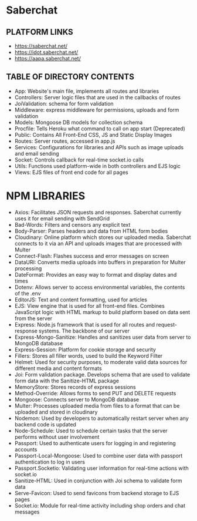 # Saberchat

PLATFORM LINKS
-----------------------------------------
- https://saberchat.net/
- https://idot.saberchat.net/
- https://aapa.saberchat.net/

TABLE OF DIRECTORY CONTENTS
-----------------------------------------
- App: Website's main file, implements all routes and libraries
- Controllers: Server logic files that are used in the callbacks of routes
- JoiValidation: schema for form validation
- Middleware: express middleware for permissions, uploads and form validation
- Models: Mongoose DB models for collection schema
- Procfile: Tells Heroku what command to call on app start (Deprecated)
- Public: Contains All Front-End CSS, JS and Static Display Images
- Routes: Server routes, accessed in app.js
- Services: Configurations for libraries and APIs such as image uploads and email sending
- Socket: Controls callback for real-time socket.io calls
- Utils: Functions used platform-wide in both controllers and EJS logic
- Views: EJS files of front end code for all pages


NPM LIBRARIES
===================================

- Axios: Facilitates JSON requests and responses. Saberchat currently uses it for email sending with SendGrid
- Bad-Words: Filters and censors any explicit text
- Body-Parser: Parses headers and data from HTML form bodies
- Cloudinary: Online platform which stores our uploaded media. Saberchat connects to it via an API and uploads images that are processed with Multer
- Connect-Flash: Flashes success and error messages on screen
- DataURI: Converts media uploads into buffers in preparation for Multer processing
- DateFormat: Provides an easy way to format and display dates and times
- Dotenv: Allows server to access environmental variables, the contents of the .env
- EditorJS: Text and content formatting, used for articles
- EJS: View engine that is used for all front-end files. Combines JavaScript logic with HTML markup to build platform based on data sent from the server
- Express: Node.js framework that is used for all routes and request-response systems. The backbone of our server
- Express-Mongo-Sanitize: Handles and sanitizes user data from server to MongoDB database
- Express-Session: Platform for cookie storage and security
- Fillers: Stores all filler words, used to build the Keyword Filter
- Helmet: Used for security purposes, to moderate valid data sources for different media and content formats
- Joi: Form validation package. Develops schema that are used to validate form data with the Sanitize-HTML package
- MemoryStore: Stores records of express sessions
- Method-Override: Allows forms to send PUT and DELETE requests
- Mongoose: Connects server to MongoDB database
- Multer: Processes uploaded media from files to a format that can be uploaded and stored in cloudinary
- Nodemon: Used by developers to automatically restart server when any backend code is updated
- Node-Schedule: Used to schedule certain tasks that the server performs without user involvement
- Passport: Used to authenticate users for logging in and registering accounts
- Passport-Local-Mongoose: Used to combine user data with passport authentication to log in users
- Passport.Socketio: Validating user information for real-time actions with socket.io
- Sanitize-HTML: Used in conjunction with Joi schema to validate form data
- Serve-Favicon: Used to send favicons from backend storage to EJS pages
- Socket.io: Module for real-time activity including shop orders and chat messages
